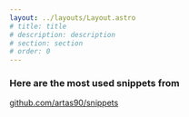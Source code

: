```yaml
---
layout: ../layouts/Layout.astro
# title: title
# description: description
# section: section
# order: 0
---
```


### Here are the most used snippets from

<a href="https://github.com/artas90/snippets">github.com/artas90/snippets</a>
